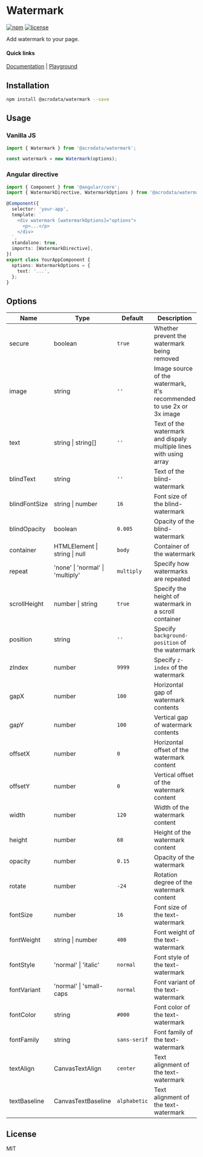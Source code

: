 # Watermark

[![npm](https://img.shields.io/npm/v/@acrodata/watermark.svg)](https://www.npmjs.com/package/@acrodata/watermark)
[![license](https://img.shields.io/github/license/mashape/apistatus.svg)](https://github.com/acrodata/watermark/blob/main/LICENSE)

Add watermark to your page.

#### Quick links

[Documentation](https://github.com/acrodata/watermark?tab=readme-ov-file#watermark) |
[Playground](https://acrodata.github.io/watermark/)

## Installation

```bash
npm install @acrodata/watermark --save
```

## Usage

### Vanilla JS

```ts
import { Watermark } from '@acrodata/watermark';

const watermark = new Watermark(options);
```

### Angular directive

```ts
import { Component } from '@angular/core';
import { WatermarkDirective, WatermarkOptions } from '@acrodata/watermark';

@Component({
  selector: 'your-app',
  template: `
    <div watermark [watermarkOptions]="options">
      <p>...</p>
    </div>
  `,
  standalone: true,
  imports: [WatermarkDirective],
})
export class YourAppComponent {
  options: WatermarkOptions = {
    text: '...',
  };
}
```

## Options

| Name          | Type                             | Default      | Description                                                           |
| ------------- | -------------------------------- | ------------ | --------------------------------------------------------------------- |
| secure        | boolean                          | `true`       | Whether prevent the watermark being removed                           |
| image         | string                           | `''`         | Image source of the watermark, it's recommended to use 2x or 3x image |
| text          | string \| string[]               | `''`         | Text of the watermark and dispaly multiple lines with using array     |
| blindText     | string                           | `''`         | Text of the blind-watermark                                           |
| blindFontSize | string \| number                 | `16`         | Font size of the blind-watermark                                      |
| blindOpacity  | boolean                          | `0.005`      | Opacity of the blind-watermark                                        |
| container     | HTMLElement \| string \| null    | `body`       | Container of the watermark                                            |
| repeat        | 'none' \| 'normal' \| 'multiply' | `multiply`   | Specify how watermarks are repeated                                   |
| scrollHeight  | number \| string                 | `true`       | Specify the height of watermark in a scroll container                 |
| position      | string                           | `''`         | Specify `background-position` of the watermark                        |
| zIndex        | number                           | `9999`       | Specify `z-index` of the watermark                                    |
| gapX          | number                           | `100`        | Horizontal gap of watermark contents                                  |
| gapY          | number                           | `100`        | Vertical gap of watermark contents                                    |
| offsetX       | number                           | `0`          | Horizontal offset of the watermark content                            |
| offsetY       | number                           | `0`          | Vertical offset of the watermark content                              |
| width         | number                           | `120`        | Width of the watermark content                                        |
| height        | number                           | `60`         | Height of the watermark content                                       |
| opacity       | number                           | `0.15`       | Opacity of the watermark                                              |
| rotate        | number                           | `-24`        | Rotation degree of the watermark content                              |
| fontSize      | number                           | `16`         | Font size of the text-watermark                                       |
| fontWeight    | string \| number                 | `400`        | Font weight of the text-watermark                                     |
| fontStyle     | 'normal' \| 'italic'             | `normal`     | Font style of the text-watermark                                      |
| fontVariant   | 'normal' \| 'small-caps          | `normal`     | Font variant of the text-watermark                                    |
| fontColor     | string                           | `#000`       | Font color of the text-watermark                                      |
| fontFamily    | string                           | `sans-serif` | Font family of the text-watermark                                     |
| textAlign     | CanvasTextAlign                  | `center`     | Text alignment of the text-watermark                                  |
| textBaseline  | CanvasTextBaseline               | `alphabetic` | Text alignment of the text-watermark                                  |

## License

MIT
